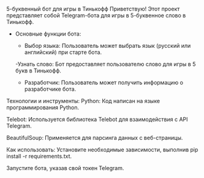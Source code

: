 5-буквенный бот для игры в Тинькофф
Приветствую! Этот проект представляет собой Telegram-бота для игры в 5-буквенное слово в Тинькофф.

- Основные функции бота:
    - Выбор языка: Пользователь может выбрать язык (русский или английский) при старте бота.

    -Узнать слово: Бот предоставляет пользователю слово для игры в 5 букв в Тинькофф.

    - Разработчик: Пользователь может получить информацию о разработчике бота.

Технологии и инструменты:
Python: Код написан на языке программирования Python.

Telebot: Используется библиотека Telebot для взаимодействия с API Telegram.

BeautifulSoup: Применяется для парсинга данных с веб-страницы.

Как использовать:
Установите необходимые зависимости, выполнив pip install -r requirements.txt.


Запустите бота, указав свой токен Telegram.
